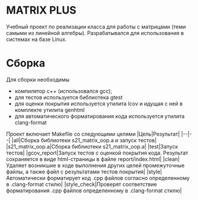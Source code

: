 # MATRIX PLUS
Учебный проект по реализации класса для работы с матрицами (теми самыми из линейной алгебры). Разрабатывался для использования в системах на базе Linux. 

# Сборка
Для сборки необходимы
* компилятор c++ (использовался gcc);
* для тестов используется библиотека gtest
* для оценки покрытия используется утилита lcov и идущая с ней в комплекте утилита genhtml
* для автоматического форматирования кода используется утилита clang-format

Проект включает Makefile со следующими целями
|Цель|Результат|
|--|--|
|all|Сборка библиотеки s21_matrix_oop.a и запуск тестов|
|s21_matrix_oop.a|Сборка библиотеки s21_matrix_oop.a|
|test|Запуск тестов|
|gcov_report|Запуск тестов с оценкой покрытия кода. Результат сохраняется в виде html-страницы в файле report/index.html|
|clean|Удаляет возникшие в ходе выполнения других целей промежуточные файлы, а также файл с результатами тестов покрытия|
|style|Автоматически форматирует код .cpp файлов согласно определенному в .clang-format стилю|
|style_check|Проверят соответствие форматирования .cpp файлов определенному в .clang-format стилю|
